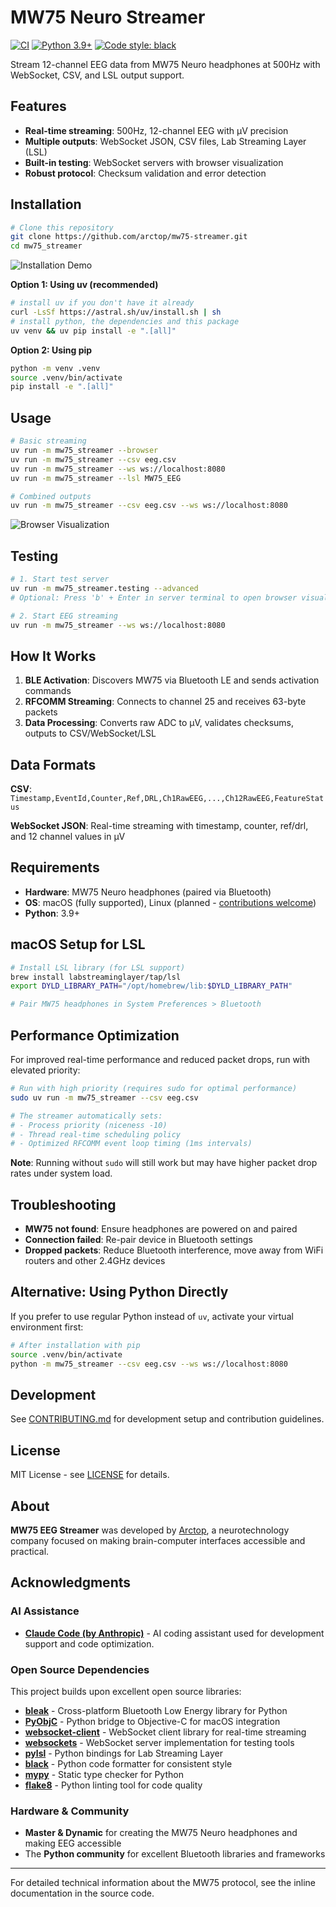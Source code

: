 # MW75 Neuro Streamer

[![CI](https://github.com/arctop/mw75-streamer/actions/workflows/ci.yml/badge.svg)](https://github.com/arctop/mw75-streamer/actions/workflows/ci.yml)
[![Python 3.9+](https://img.shields.io/badge/python-3.9+-blue.svg)](https://www.python.org/downloads/)
[![Code style: black](https://img.shields.io/badge/code%20style-black-000000.svg)](https://github.com/psf/black)

Stream 12-channel EEG data from MW75 Neuro headphones at 500Hz with WebSocket, CSV, and LSL output support.

## Features

- **Real-time streaming**: 500Hz, 12-channel EEG with µV precision
- **Multiple outputs**: WebSocket JSON, CSV files, Lab Streaming Layer (LSL)
- **Built-in testing**: WebSocket servers with browser visualization
- **Robust protocol**: Checksum validation and error detection  

## Installation

```bash
# Clone this repository
git clone https://github.com/arctop/mw75-streamer.git
cd mw75_streamer
```

![Installation Demo](docs/assets/installation.gif)

**Option 1: Using uv (recommended)**
```bash
# install uv if you don't have it already
curl -LsSf https://astral.sh/uv/install.sh | sh
# install python, the dependencies and this package
uv venv && uv pip install -e ".[all]"
```

**Option 2: Using pip**
```bash
python -m venv .venv
source .venv/bin/activate
pip install -e ".[all]"
```

## Usage

```bash
# Basic streaming
uv run -m mw75_streamer --browser
uv run -m mw75_streamer --csv eeg.csv
uv run -m mw75_streamer --ws ws://localhost:8080
uv run -m mw75_streamer --lsl MW75_EEG

# Combined outputs
uv run -m mw75_streamer --csv eeg.csv --ws ws://localhost:8080
```
![Browser Visualization](docs/assets/browser.gif)


## Testing

```bash
# 1. Start test server
uv run -m mw75_streamer.testing --advanced
# Optional: Press 'b' + Enter in server terminal to open browser visualization

# 2. Start EEG streaming
uv run -m mw75_streamer --ws ws://localhost:8080
```

## How It Works

1. **BLE Activation**: Discovers MW75 via Bluetooth LE and sends activation commands
2. **RFCOMM Streaming**: Connects to channel 25 and receives 63-byte packets
3. **Data Processing**: Converts raw ADC to µV, validates checksums, outputs to CSV/WebSocket/LSL

## Data Formats

**CSV**: `Timestamp,EventId,Counter,Ref,DRL,Ch1RawEEG,...,Ch12RawEEG,FeatureStatus`

**WebSocket JSON**: Real-time streaming with timestamp, counter, ref/drl, and 12 channel values in µV

## Requirements

- **Hardware**: MW75 Neuro headphones (paired via Bluetooth)
- **OS**: macOS (fully supported), Linux (planned - [contributions welcome](CONTRIBUTING.md))
- **Python**: 3.9+

## macOS Setup for LSL

```bash
# Install LSL library (for LSL support)
brew install labstreaminglayer/tap/lsl
export DYLD_LIBRARY_PATH="/opt/homebrew/lib:$DYLD_LIBRARY_PATH"

# Pair MW75 headphones in System Preferences > Bluetooth
```


## Performance Optimization

For improved real-time performance and reduced packet drops, run with elevated priority:

```bash
# Run with high priority (requires sudo for optimal performance)
sudo uv run -m mw75_streamer --csv eeg.csv

# The streamer automatically sets:
# - Process priority (niceness -10)
# - Thread real-time scheduling policy
# - Optimized RFCOMM event loop timing (1ms intervals)
```

**Note**: Running without `sudo` will still work but may have higher packet drop rates under system load.

## Troubleshooting

- **MW75 not found**: Ensure headphones are powered on and paired
- **Connection failed**: Re-pair device in Bluetooth settings
- **Dropped packets**: Reduce Bluetooth interference, move away from WiFi routers and other 2.4GHz devices

## Alternative: Using Python Directly

If you prefer to use regular Python instead of `uv`, activate your virtual environment first:

```bash
# After installation with pip
source .venv/bin/activate
python -m mw75_streamer --csv eeg.csv --ws ws://localhost:8080
```

## Development

See [CONTRIBUTING.md](CONTRIBUTING.md) for development setup and contribution guidelines.

## License

MIT License - see [LICENSE](LICENSE) for details.

## About

**MW75 EEG Streamer** was developed by [Arctop](https://arctop.com), a neurotechnology company focused on making brain-computer interfaces accessible and practical.

## Acknowledgments

### AI Assistance
- **[Claude Code (by Anthropic)](https://claude.ai/code)** - AI coding assistant used for development support and code optimization.

### Open Source Dependencies
This project builds upon excellent open source libraries:

- **[bleak](https://github.com/hbldh/bleak)** - Cross-platform Bluetooth Low Energy library for Python
- **[PyObjC](https://github.com/ronaldoussoren/pyobjc)** - Python bridge to Objective-C for macOS integration
- **[websocket-client](https://github.com/websocket-client/websocket-client)** - WebSocket client library for real-time streaming
- **[websockets](https://github.com/aaugustin/websockets)** - WebSocket server implementation for testing tools
- **[pylsl](https://github.com/labstreaminglayer/liblsl-Python)** - Python bindings for Lab Streaming Layer
- **[black](https://github.com/psf/black)** - Python code formatter for consistent style
- **[mypy](https://github.com/python/mypy)** - Static type checker for Python
- **[flake8](https://github.com/PyCQA/flake8)** - Python linting tool for code quality

### Hardware & Community
- **Master & Dynamic** for creating the MW75 Neuro headphones and making EEG accessible
- The **Python community** for excellent Bluetooth libraries and frameworks
---

For detailed technical information about the MW75 protocol, see the inline documentation in the source code.